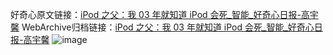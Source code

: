 好奇心原文链接：[iPod 之父：我 03 年就知道 iPod 会死_智能_好奇心日报-高宇馨](https://www.qdaily.com/articles/2542.html)
WebArchive归档链接：[iPod 之父：我 03 年就知道 iPod 会死_智能_好奇心日报-高宇馨](http://web.archive.org/web/20190623151214/https://www.qdaily.com/articles/2542.html)
![image](http://ww3.sinaimg.cn/large/007d5XDply1g3v6bgrjgbj30u02o71kx)